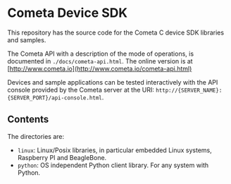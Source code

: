 # Cometa Device SDK

This repository has the source code for the Cometa C device SDK libraries and samples.

The Cometa API with a description of the mode of operations, is documented in `./docs/cometa-api.html`. The online version is at [http://www.cometa.io](http://www.cometa.io/cometa-api.html)

Devices and sample applications can be tested interactively with the API console provided by the Cometa server at the URI: `http://{SERVER_NAME}:{SERVER_PORT}/api-console.html`.

## Contents
The directories are:

* `linux`: Linux/Posix libraries, in particular embedded Linux systems, Raspberry PI and BeagleBone.
* `python`: OS independent Python client library. For any system with Python.
